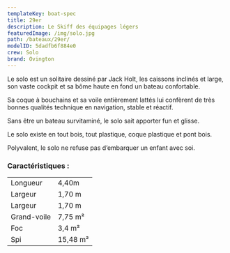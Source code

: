 ```yaml
---
templateKey: boat-spec
title: 29er
description: Le Skiff des équipages légers
featuredImage: /img/solo.jpg
path: /bateaux/29er/
modelID: 5dadfb6f884e0
crew: Solo
brand: Ovington
---
```

Le solo est un solitaire dessiné par Jack Holt, les caissons inclinés et large, son vaste cockpit et sa bôme haute en fond un bateau confortable.

Sa coque à bouchains et sa voile entièrement lattés lui confèrent de très bonnes qualités technique en navigation, stable et réactif.

Sans être un bateau survitaminé, le solo sait apporter fun et glisse.

Le solo existe en tout bois, tout plastique, coque plastique et pont bois.

Polyvalent, le solo ne refuse pas d’embarquer un enfant avec soi.


### Caractéristiques :

|     |     |
| --- | --- |
| Longueur | 4,40m  |
| Largeur | 1,70 m |
| Largeur | 1,70 m |
| Grand-voile | 7,75 m²|
| Foc | 3,4 m² |
| Spi | 15,48 m² |